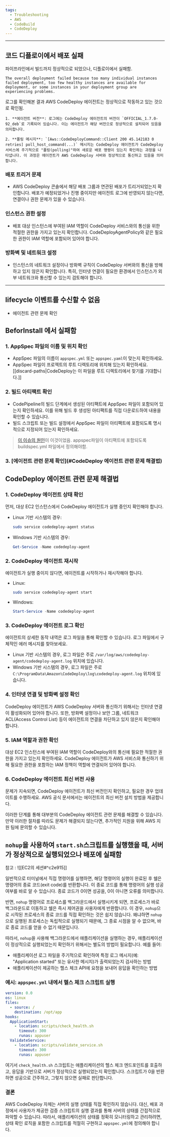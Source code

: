 ```yaml
---
tags:
  - Troubleshooting
  - AWS
  - CodeBuild
  - CodeDeploy
---
```


- ----
## 코드 디플로이에서 배포 실패

파이프라인에서 빌드까지 정상적으로 되었으나, 디플로이에서 실패함.

`The overall deployment failed because too many individual instances failed deployment, too few healthy instances are available for deployment, or some instances in your deployment group are experiencing problems.`

로그를 확인해본 결과 AWS CodeDeploy 에이전트는 정상적으로 작동하고 있는 것으로 확인됨.

```
1. **에이전트 버전**: 로그에는 CodeDeploy 에이전트의 버전이 `OFFICIAL_1.7.0-92_deb`로 기록되어 있습니다. 이는 에이전트가 해당 버전으로 정상적으로 설치되어 있음을 의미합니다.
    
2. **폴링 메시지**: `[Aws::CodeDeployCommand::Client 200 45.142183 0 retries] poll_host_command(...)` 메시지는 CodeDeploy 에이전트가 CodeDeploy 서비스에 주기적으로 "폴링(polling)"하여 새로운 배포 명령이 있는지 확인하는 과정을 나타냅니다. 이 과정은 에이전트가 AWS CodeDeploy 서버와 정상적으로 통신하고 있음을 의미합니다.
```

### 배포 트리거 문제

- AWS CodeDeploy 콘솔에서 해당 배포 그룹과 연관된 배포가 트리거되었는지 확인합니다. 배포가 예정되었거나 진행 중이지만 에이전트 로그에 반영되지 않는다면, 연결이나 권한 문제가 있을 수 있습니다.

### 인스턴스 권한 설정

- 배포 대상 인스턴스에 부여된 IAM 역할이 CodeDeploy 서비스와의 통신을 위한 적절한 권한을 가지고 있는지 확인합니다. CodeDeployAgentPolicy와 같은 필요한 권한이 IAM 역할에 포함되어 있어야 합니다.

### 방화벽 및 네트워크 설정

- 인스턴스의 네트워크 설정이나 방화벽 규칙이 CodeDeploy 서버와의 통신을 방해하고 있지 않은지 확인합니다. 특히, 인터넷 연결이 필요한 환경에서 인스턴스가 외부 네트워크와 통신할 수 있는지 검토해야 합니다.
---
## lifecycle 이벤트를 수신할 수 없음
- 에이전트 관련 문제 확인
## BeforInstall 에서 실패함
### 1. AppSpec 파일의 이름 및 위치 확인

- AppSpec 파일의 이름이 `appspec.yml` 또는 `appspec.yaml`이 맞는지 확인하세요.
- AppSpec 파일이 프로젝트의 루트 디렉토리에 위치해 있는지 확인하세요. [[discard-paths|CodeDeploy는 이 파일을 루트 디렉토리에서 찾기를 기대합니다.]]
### 2. 빌드 아티팩트 확인

- CodePipeline의 빌드 단계에서 생성된 아티팩트에 AppSpec 파일이 포함되어 있는지 확인하세요. 이를 위해 빌드 후 생성된 아티팩트를 직접 다운로드하여 내용을 확인할 수 있습니다.
- 빌드 스크립트 또는 빌드 설정에서 AppSpec 파일이 아티팩트에 포함되도록 명시적으로 지정되어 있는지 확인하세요.

> [이 이슈의 원인](https://github.com/mdgarden/fastcampus-sns/issues/2)이 이것이었음. appspec파일이 아티팩트에 포함되도록 buildspec.yml 파일에서 정의해야함.
### 3. [에이전트 관련 문제 확인](#CodeDeploy 에이전트 관련 문제 해결법)


## CodeDeploy 에이전트 관련 문제 해결법
### 1. CodeDeploy 에이전트 상태 확인
먼저, 대상 EC2 인스턴스에서 CodeDeploy 에이전트가 실행 중인지 확인해야 합니다.
- Linux 기반 시스템의 경우:
  ```bash
  sudo service codedeploy-agent status
  ```
- Windows 기반 시스템의 경우:
  ```powershell
  Get-Service -Name codedeploy-agent
  ```

### 2. CodeDeploy 에이전트 재시작
에이전트가 실행 중이지 않다면, 에이전트를 시작하거나 재시작해야 합니다.
- Linux:
  ```bash
  sudo service codedeploy-agent start
  ```
- Windows:
  ```powershell
  Start-Service -Name codedeploy-agent
  ```

### 3. CodeDeploy 에이전트 로그 확인
에이전트의 상세한 동작 내역은 로그 파일을 통해 확인할 수 있습니다. 로그 파일에서 구체적인 에러 메시지를 찾아보세요.
- Linux 기반 시스템의 경우, 로그 파일은 주로 `/var/log/aws/codedeploy-agent/codedeploy-agent.log` 위치에 있습니다.
- Windows 기반 시스템의 경우, 로그 파일은 주로 `C:\ProgramData\Amazon\CodeDeploy\log\codedeploy-agent.log` 위치에 있습니다.

### 4. 인터넷 연결 및 방화벽 설정 확인
CodeDeploy 에이전트가 AWS CodeDeploy 서버와 통신하기 위해서는 인터넷 연결이 활성화되어 있어야 합니다. 또한, 방화벽 설정이나 보안 그룹, 네트워크 ACL(Access Control List) 등이 에이전트의 연결을 차단하고 있지 않은지 확인해야 합니다.

### 5. IAM 역할과 권한 확인
대상 EC2 인스턴스에 부여된 IAM 역할이 CodeDeploy와의 통신에 필요한 적절한 권한을 가지고 있는지 확인하세요. CodeDeploy 에이전트가 AWS 서비스와 통신하기 위해 필요한 권한을 포함하는 IAM 정책이 역할에 연결되어 있어야 합니다.

### 6. CodeDeploy 에이전트 최신 버전 사용
문제가 지속되면, CodeDeploy 에이전트가 최신 버전인지 확인하고, 필요한 경우 업데이트를 수행하세요. AWS 공식 문서에서는 에이전트의 최신 버전 설치 방법을 제공합니다.

이러한 단계를 통해 대부분의 CodeDeploy 에이전트 관련 문제를 해결할 수 있습니다. 만약 이러한 절차를 따라도 문제가 해결되지 않는다면, 추가적인 지원을 위해 AWS 지원 팀에 문의할 수 있습니다.


## `nohup`을 사용하여 `start.sh`스크립트를 실행했을 때, 서버가 정상적으로 실행되었으나 배포에 실패함

참고 : ![[EC2의 세션#^c2e915]]

일반적으로 터미널에서 직접 명령어를 실행하면, 해당 명령어의 실행이 완료된 후 쉘은 명령어의 종료 코드(exit code)를 반환합니다. 이 종료 코드를 통해 명령어의 실행 성공 여부를 바로 알 수 있습니다. 종료 코드가 0이면 성공을, 0이 아니면 오류를 의미합니다.

반면, `nohup` 명령어로 프로세스를 백그라운드에서 실행시키게 되면, 프로세스가 바로 백그라운드로 이동하고 쉘은 즉시 제어권을 사용자에게 반환합니다. 이 경우, `nohup`으로 시작된 프로세스의 종료 코드를 직접 확인하는 것은 쉽지 않습니다. 왜냐하면 `nohup`으로 실행된 프로세스는 독립적으로 실행되기 때문에, 그 종료 시점을 알 수 없으며, 바로 종료 코드를 얻을 수 없기 때문입니다.

따라서, `nohup`을 사용해 백그라운드에서 애플리케이션을 실행하는 경우, 애플리케이션이 정상적으로 실행되었는지 확인하기 위해서는 별도의 방법이 필요합니다. 예를 들어:

- 애플리케이션 로그 파일을 주기적으로 확인하여 특정 로그 메시지(예: "Application started" 또는 유사한 메시지)가 출력되었는지 검사하는 방법
- 애플리케이션이 제공하는 헬스 체크 API에 요청을 보내어 응답을 확인하는 방법

### 예시: `appspec.yml` 내에서 헬스 체크 스크립트 실행


```yaml
version: 0.0
os: linux
files:
  - source: /
    destination: /opt/app
hooks:
  ApplicationStart:
    - location: scripts/check_health.sh
      timeout: 300
      runas: appuser
  ValidateService:
    - location: scripts/validate_service.sh
      timeout: 300
      runas: appuser
```


여기서 `check_health.sh` 스크립트는 애플리케이션의 헬스 체크 엔드포인트를 호출하고, 응답을 기반으로 서버가 정상적으로 실행되었는지 확인합니다. 스크립트가 0을 반환하면 성공으로 간주하고, 그렇지 않으면 실패로 판단합니다.

### 결론

AWS CodeDeploy 자체는 서버의 실행 상태를 직접 확인하지 않습니다. 대신, 배포 과정에서 사용자가 제공한 검증 스크립트의 실행 결과를 통해 서버의 상태를 간접적으로 파악할 수 있습니다. 따라서, 애플리케이션의 상태를 정확히 모니터링하고 관리하려면, 상태 확인 로직을 포함한 스크립트를 적절히 구현하고 `appspec.yml`에 정의해야 합니다.